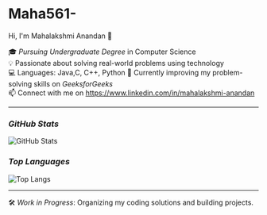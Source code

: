 # Maha561-
Hi, I'm Mahalakshmi Anandan 👋  

🎓 *Pursuing Undergraduate Degree* in Computer Science  
💡 Passionate about solving real-world problems using technology  
💻 Languages: Java,C, C++, Python 
🚀 Currently improving my problem-solving skills on *GeeksforGeeks*  
📫 Connect with me on https://www.linkedin.com/in/mahalakshmi-anandan

---

### *GitHub Stats*  
![GitHub Stats](https://github-readme-stats.vercel.app/api?username=Maha561&show_icons=true&theme=radical)  

### *Top Languages*  
![Top Langs](https://github-readme-stats.vercel.app/api/top-langs/?username=Maha561&layout=compact&theme=radical)  

---

🛠 *Work in Progress*: Organizing my coding solutions and building projects.
